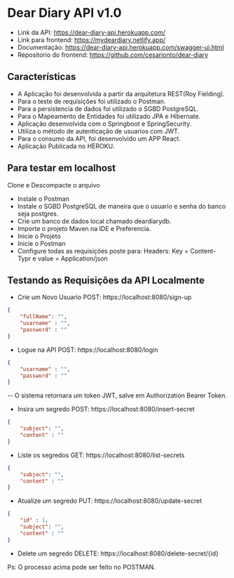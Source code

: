 # Dear Diary API v1.0 
- Link da API: https://dear-diary-api.herokuapp.com/ 
- Link para frontend: https://mydeardiary.netlify.app/ 
- Documentação: https://dear-diary-api.herokuapp.com/swagger-ui.html 
- Repositorio do frontend: https://github.com/cesarionto/dear-diary 

## Características

- A Aplicação foi desenvolvida a partir da arquitetura REST(Roy Fielding).
- Para o teste de requisições foi utilizado o Postman.
- Para a persistencia de dados foi utilizado o SGBD PostgreSQL.
- Para o Mapeamento de Entidades foi utilizado JPA e Hibernate.
- Aplicação desenvolvida com o Springboot e SpringSecurity.
- Utiliza o método de autenticação de usuarios com JWT.
- Para o consumo da API, foi desenvolvido um APP React.
- Aplicação Publicada no HEROKU.

## Para testar em localhost
Clone e Descompacte o arquivo <br/>
- Instale o Postman
- Instale o SGBD PostgreSQL de maneira que o usuario e senha do banco seja postgres.
- Crie um banco de dados local chamado deardiarydb.
- Importe o projeto Maven na IDE e Preferencia. 
- Inicie o Projeto
- Inicie o Postman
- Configure todas as requisições poste para: Headers: Key = Content-Typr e value = Application/json
## Testando as Requisições da API Localmente
- Crie um Novo Usuario POST: https://localhost:8080/sign-up
```json
{
    "fullName": "",
    "usarname" : "",
    "password" : ""
}
```
- Logue na API POST: https://localhost:8080/login
```json
{
    "usarname" : "",
    "password" : ""
}
```
-- O sistema retornara um token JWT, salve em Authorization Bearer Token.
<br/>
- Insira um segredo POST: https://localhost:8080/insert-secret
```json
{
    "subject": "",
    "content" : ""
}
```
- Liste os segredos GET: https://localhost:8080/list-secrets
```json
{
    "subject": "",
    "content" : ""
}
```
- Atualize um segredo PUT: https://localhost:8080/update-secret
```json
{
    "id" : 1,
    "subject": "",
    "content" : ""
}
```
- Delete um segredo DELETE: https://localhost:8080/delete-secret/{id}

Ps: O processo acima pode ser feito no POSTMAN.
<br/>
